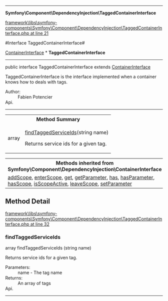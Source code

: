 

- - -

**Symfony\Component\DependencyInjection\TaggedContainerInterface**


<a href="https://github.com/JeyDotC/Hirudo/blob/master/framework/libs/symfony-components/Symfony/Component/DependencyInjection/TaggedContainerInterface.php#L21" >framework\libs\symfony-components\Symfony\Component\DependencyInjection\TaggedContainerInterface.php at line 21</a>

#Interface TaggedContainerInterface#

<a href="https://github.com/JeyDotC/Hirudo-docs/blob/master/symfony/component/dependencyinjection/containerinterface.html">ContainerInterface</a>
    * **TaggedContainerInterface**




- - -

<p class="signature"><span class='k'>public  interface</span> <span class='nx'>TaggedContainerInterface</span>
extends <a href="https://github.com/JeyDotC/Hirudo-docs/blob/master/symfony/component/dependencyinjection/containerinterface.html">ContainerInterface</a>

</p>

<div class="comment" id="overview_description"><p>TaggedContainerInterface is the interface implemented when a container knows how to deals with tags.</p></div>

<dl>
<dt>Author:</dt>
<dd>Fabien Potencier <fabien@symfony.com></dd>
<dt>Api.</dt>
</dl>


- - -

<table id="summary_method">
<tr><th colspan="2">Method Summary</th></tr>
<tr>
<td><span class='k'></span> <span class='nx'>array</span></td>
<td class="description"><p class="name"><a href="#findtaggedserviceids">findTaggedServiceIds</a>(string name)</p><p class="description">Returns service ids for a given tag.</p></td>
</tr>
</table>

<table class="inherit">
<tr><th colspan="2">Methods inherited from Symfony\Component\DependencyInjection\ContainerInterface</th></tr>
<tr><td><a href="https://github.com/JeyDotC/Hirudo-docs/blob/master/symfony/component/dependencyinjection/containerinterface.html#addScope()">addScope</a>, <a href="https://github.com/JeyDotC/Hirudo-docs/blob/master/symfony/component/dependencyinjection/containerinterface.html#enterScope()">enterScope</a>, <a href="https://github.com/JeyDotC/Hirudo-docs/blob/master/symfony/component/dependencyinjection/containerinterface.html#get()">get</a>, <a href="https://github.com/JeyDotC/Hirudo-docs/blob/master/symfony/component/dependencyinjection/containerinterface.html#getParameter()">getParameter</a>, <a href="https://github.com/JeyDotC/Hirudo-docs/blob/master/symfony/component/dependencyinjection/containerinterface.html#has()">has</a>, <a href="https://github.com/JeyDotC/Hirudo-docs/blob/master/symfony/component/dependencyinjection/containerinterface.html#hasParameter()">hasParameter</a>, <a href="https://github.com/JeyDotC/Hirudo-docs/blob/master/symfony/component/dependencyinjection/containerinterface.html#hasScope()">hasScope</a>, <a href="https://github.com/JeyDotC/Hirudo-docs/blob/master/symfony/component/dependencyinjection/containerinterface.html#isScopeActive()">isScopeActive</a>, <a href="https://github.com/JeyDotC/Hirudo-docs/blob/master/symfony/component/dependencyinjection/containerinterface.html#leaveScope()">leaveScope</a>, <a href="https://github.com/JeyDotC/Hirudo-docs/blob/master/symfony/component/dependencyinjection/containerinterface.html#setParameter()">setParameter</a></td></tr></table>

<h2 id="detail_method">Method Detail</h2>

<a href="https://github.com/JeyDotC/Hirudo/blob/master/framework/libs/symfony-components/Symfony/Component/DependencyInjection/TaggedContainerInterface.php#L32" >framework\libs\symfony-components\Symfony\Component\DependencyInjection\TaggedContainerInterface.php at line 32</a>

<h3 id="findTaggedServiceIds()">findTaggedServiceIds</h3>
<span class='k'></span> <span class='nx'>array</span> <span class='nf'>findTaggedServiceIds</span> (string name)

<div class="details">
<p>Returns service ids for a given tag.</p><dl>
<dt>Parameters:</dt>
<dd>name - The tag name</dd>
<dt>Returns:</dt>
<dd>An array of tags</dd>
<dt>Api.</dt>
</dl>

</div>

- - -

